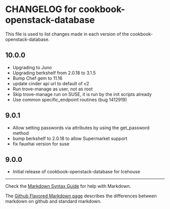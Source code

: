 # CHANGELOG for cookbook-openstack-database

This file is used to list changes made in each version of the cookbook-openstack-database.

## 10.0.0
* Upgrading to Juno
* Upgrading berkshelf from 2.0.18 to 3.1.5
* Bump Chef gem to 11.16
* update cinder api url to default of v2
* Run trove-manage as user, not as root
* Skip trove-manage run on SUSE, it is run by the init scripts already
* Use common specific_endpoint routines (bug 1412919)

## 9.0.1
* Allow setting passwords via attributes by using the get_password method
* bump berkshelf to 2.0.18 to allow Supermarket support
* fix fauxhai version for suse

## 9.0.0
* Initial release of cookbook-openstack-database for Icehouse

- - -
Check the [Markdown Syntax Guide](http://daringfireball.net/projects/markdown/syntax) for help with Markdown.

The [Github Flavored Markdown page](http://github.github.com/github-flavored-markdown/) describes the differences between markdown on github and standard markdown.
